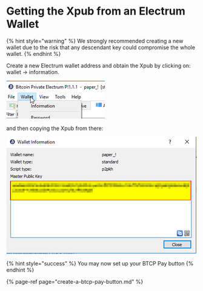 # Getting the Xpub from an Electrum Wallet

{% hint style="warning" %}
 We strongly recommended creating a new wallet due to the risk that any descendant key could compromise the whole wallet.
{% endhint %}

Create a new Electrum wallet address and  obtain the Xpub by clicking on:   
wallet -&gt; information.

![](../.gitbook/assets/image%20%2829%29.png)

and then copying the Xpub from there:

![](../.gitbook/assets/image%20%286%29.png)

{% hint style="success" %}
You may now set up your BTCP Pay button
{% endhint %}

{% page-ref page="create-a-btcp-pay-button.md" %}



